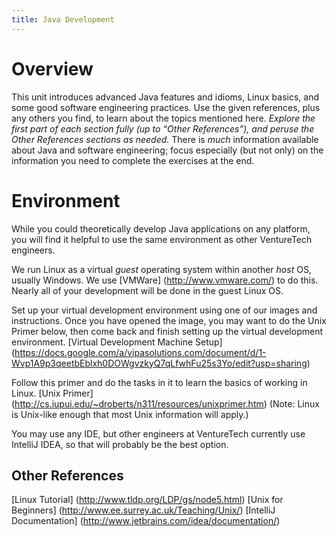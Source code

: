 ```yaml
---
title: Java Development
---
```


# Overview
This unit introduces advanced Java features and idioms, Linux basics, and some good software engineering practices.  Use the given references, plus any others you find, to learn about the topics mentioned here.  *Explore the first part of each section fully (up to “Other References”), and peruse the Other References sections as needed.*  There is *much* information available about Java and software engineering; focus especially (but not only) on the information you need to complete the exercises at the end.

# Environment
While you could theoretically develop Java applications on any platform, you will find it helpful to use the same environment as other VentureTech engineers.

We run Linux as a virtual *guest* operating system within another *host* OS, usually Windows.  We use [VMWare] (http://www.vmware.com/) to do this.  Nearly all of your development will be done in the guest Linux OS. 

Set up your virtual development environment using one of our images and instructions.
Once you have opened the image, you may want to do the Unix Primer below, then come back and finish setting up the virtual development environment.
[Virtual Development Machine Setup] (https://docs.google.com/a/vipasolutions.com/document/d/1-Wvp1A9p3qeetbEblxh0DOWgvzkyQ7qLfwhFu25s3Yo/edit?usp=sharing)

Follow this primer and do the tasks in it to learn the basics of working in Linux.
[Unix Primer] (http://cs.iupui.edu/~droberts/n311/resources/unixprimer.htm)
(Note: Linux is Unix-like enough that most Unix information will apply.)

You may use any IDE, but other engineers at VentureTech currently use IntelliJ IDEA, so that will probably be the best option.

## Other References
[Linux Tutorial] (http://www.tldp.org/LDP/gs/node5.html)
[Unix for Beginners] (http://www.ee.surrey.ac.uk/Teaching/Unix/)
[IntelliJ Documentation] (http://www.jetbrains.com/idea/documentation/)
